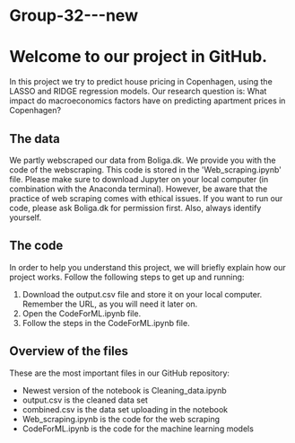 # Group-32---new

# Welcome to our project in GitHub. 

In this project we try to predict house pricing in Copenhagen, using the LASSO and RIDGE regression models. Our research question is: What impact do macroeconomics factors have on predicting apartment prices in Copenhagen?

## The data
We partly webscraped our data from Boliga.dk. We provide you with the code of the webscraping. This code is stored in the 'Web_scraping.ipynb' file. Please make sure to download Jupyter on your local computer (in combination with the Anaconda terminal). However, be aware that the practice of web scraping comes with ethical issues. If you want to run our code, please ask Boliga.dk for permission first. Also, always identify yourself.

## The code
In order to help you understand this project, we will briefly explain how our project works. Follow the following steps to get up and running:
1) Download the output.csv file and store it on your local computer. Remember the URL, as you will need it later on.
2) Open the CodeForML.ipynb file.
3) Follow the steps in the CodeForML.ipynb file.

## Overview of the files
These are the most important files in our GitHub repository:
- Newest version of the notebook is Cleaning_data.ipynb
- output.csv is the cleaned data set 
- combined.csv is the data set uploading in the notebook
- Web_scraping.ipynb is the code for the web scraping
- CodeForML.ipynb is the code for the machine learning models
